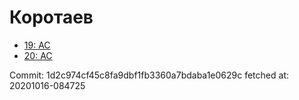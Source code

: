 # Коротаев
- [19: AC](19.md)
- [20: AC](20.md)

Commit: 1d2c974cf45c8fa9dbf1fb3360a7bdaba1e0629c
 fetched at: 20201016-084725
